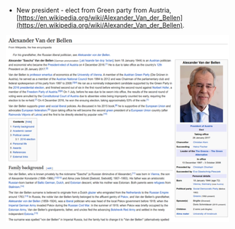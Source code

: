 * New president - elect from Green party from Austria, [https://en.wikipedia.org/wiki/Alexander_Van_der_Bellen](https://en.wikipedia.org/wiki/Alexander_Van_der_Bellen).

![./20161205-1347-gmt+2-green-party-president-elect-from-austria-1.png](./20161205-1347-gmt+2-green-party-president-elect-from-austria-1.png)